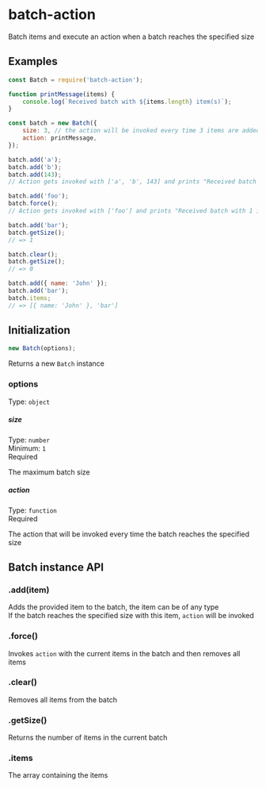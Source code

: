 # batch-action

Batch items and execute an action when a batch reaches the specified size

## Examples

```js
const Batch = require('batch-action');

function printMessage(items) {
	console.log(`Received batch with ${items.length} item(s)`);
}

const batch = new Batch({
	size: 3, // the action will be invoked every time 3 items are added
	action: printMessage,
});

batch.add('a');
batch.add('b');
batch.add(143);
// Action gets invoked with ['a', 'b', 143] and prints "Received batch with 3 item(s)"

batch.add('foo');
batch.force();
// Action gets invoked with ['foo'] and prints "Received batch with 1 item(s)"

batch.add('bar');
batch.getSize();
// => 1

batch.clear();
batch.getSize();
// => 0

batch.add({ name: 'John' });
batch.add('bar');
batch.items;
// => [{ name: 'John' }, 'bar']
```

## Initialization

```js
new Batch(options);
```

Returns a new `Batch` instance

### options

Type: `object`

##### size

Type: `number`\
Minimum: `1`\
Required

The maximum batch size

##### action

Type: `function`\
Required

The action that will be invoked every time the batch reaches the specified size

## Batch instance API

### .add(item)

Adds the provided item to the batch, the item can be of any type\
If the batch reaches the specified size with this item, `action` will be invoked

### .force()

Invokes `action` with the current items in the batch and then removes all items

### .clear()

Removes all items from the batch

### .getSize()

Returns the number of items in the current batch

### .items

The array containing the items
